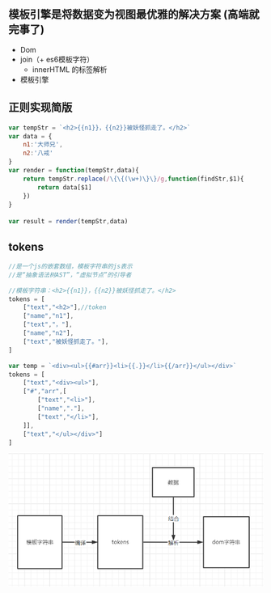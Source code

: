 ##  模板引擎是将数据变为视图最优雅的解决方案  (高端就完事了)

- Dom
- join（+ es6模板字符）
  - innerHTML 的标签解析
- 模板引擎

## 正则实现简版

```js
var tempStr = `<h2>{{n1}}，{{n2}}被妖怪抓走了。</h2>`
var data = {
    n1:'大师兄',
    n2:'八戒'
}
var render = function(tempStr,data){
    return tempStr.replace(/\{\{(\w+)\}\}/g,function(findStr,$1){
        return data[$1]
    })
}

var result = render(tempStr,data)
```

## tokens

```js
//是一个js的嵌套数组，模板字符串的js表示
//是“抽象语法树AST”，“虚拟节点”的引导者
```

```js
//模板字符串：<h2>{{n1}}，{{n2}}被妖怪抓走了。</h2>
tokens = [
    ["text","<h2>"],//token
    ["name","n1"],
    ["text","，"],
    ["name","n2"],
    ["text","被妖怪抓走了。"],
]
```

```js
var temp = `<div><ul>{{#arr}}<li>{{.}}</li>{{/arr}}</ul></div>`
tokens = [
    ["text","<div><ul>"],
    ["#","arr",[
        ["text","<li>"],
        ["name","."],
        ["text","</li>"],
    ]],
    ["text","</ul></div>"]
]
```

![image-20220718105234262](mustache.assets/image-20220718105234262.png)


